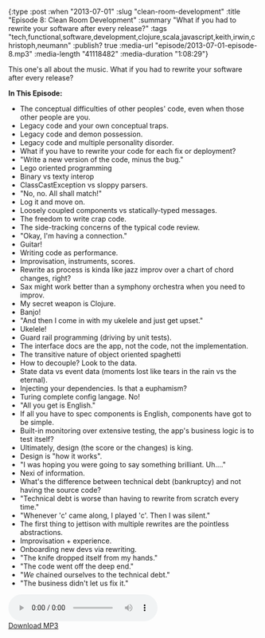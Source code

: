 {:type :post
 :when "2013-07-01"
 :slug "clean-room-development"
 :title "Episode 8: Clean Room Development"
 :summary "What if you had to rewrite your software after every release?"
 :tags "tech,functional,software,development,clojure,scala,javascript,keith,irwin,christoph,neumann"
 :publish? true
 :media-url "episode/2013-07-01-episode-8.mp3"
 :media-length "41118482"
 :media-duration "1:08:29"}

This one's all about the music. What if you had to rewrite your
software after every release?

**In This Episode:**

 - The conceptual difficulties of other peoples' code, even when those
   other people are you.
 - Legacy code and your own conceptual traps.
 - Legacy code and demon possession.
 - Legacy code and multiple personality disorder.
 - What if you have to rewrite your code for each fix or deployment?
 - "Write a new version of the code, minus the bug."
 - Lego oriented programming
 - Binary vs texty interop
 - ClassCastException vs sloppy parsers.
 - "No, no. All shall match!"
 - Log it and move on.
 - Loosely coupled components vs statically-typed messages.
 - The freedom to write crap code.
 - The side-tracking concerns of the typical code review.
 - "Okay, I'm having a connection."
 - Guitar!
 - Writing code as performance.
 - Improvisation, instruments, scores.
 - Rewrite as process is kinda like jazz improv over a chart of chord
   changes, right?
 - Sax might work better than a symphony orchestra when you need to
   improv.
 - My secret weapon is Clojure.
 - Banjo!
 - "And then I come in with my ukelele and just get upset."
 - Ukelele!
 - Guard rail programming (driving by unit tests).
 - The interface docs are the app, not the code, not the
   implementation.
 - The transitive nature of object oriented spaghetti
 - How to decouple? Look to the data.
 - State data vs event data (moments lost like tears in the rain vs
   the eternal).
 - Injecting your dependencies. Is that a euphamism?
 - Turing complete config langage. No!
 - "All you get is English."
 - If all you have to spec components is English, components have got
   to be simple.
 - Built-in monitoring over extensive testing, the app's business
   logic is to test itself?
 - Ultimately, design (the score or the changes) is king.
 - Design is "how it works".
 - "I was hoping you were going to say something brilliant. Uh...."
 - Nexi of information.
 - What's the difference between technical debt (bankruptcy) and not
   having the source code?
 - "Technical debt is worse than having to rewrite from scratch every
   time."
 - "Whenever 'c' came along, I played 'c'. Then I was silent."
 - The first thing to jettison with multiple rewrites are the
   pointless abstractions.
 - Improvisation + experience.
 - Onboarding new devs via rewriting.
 - "The knife dropped itself from my hands."
 - "The code went off the deep end."
 - "_We_ chained ourselves to the technical debt."
 - "The business didn't let us fix it."


<div class="audio-wrapper">
  <audio controls>
    <source src="episode/2013-07-01-episode-8.mp3" type="audio/mpeg"/>
  </audio>
  <div class="audio-download">
    <a href="episode/2013-07-01-episode-8.mp3">Download MP3</a>
  </div>
</div>
